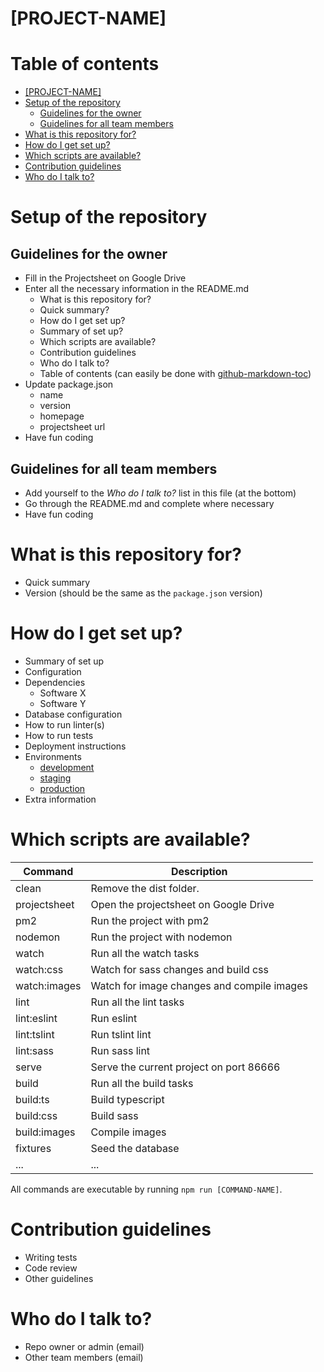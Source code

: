 # [PROJECT-NAME] #

# Table of contents #

   * [[PROJECT-NAME]](#project-name)
   * [Setup of the repository](#setup-of-the-repository)
      * [Guidelines for the owner](#guidelines-for-the-owner)
      * [Guidelines for all team members](#guidelines-for-all-team-members)
   * [What is this repository for?](#what-is-this-repository-for)
   * [How do I get set up?](#how-do-i-get-set-up)
   * [Which scripts are available?](#which-scripts-are-available)
   * [Contribution guidelines](#contribution-guidelines)
   * [Who do I talk to?](#who-do-i-talk-to)

# Setup of the repository #

## Guidelines for the owner ##

* Fill in the Projectsheet on Google Drive
* Enter all the necessary information in the README.md
    * What is this repository for?
    * Quick summary?
    * How do I get set up?
    * Summary of set up?
    * Which scripts are available?
    * Contribution guidelines
    * Who do I talk to?
    * Table of contents (can easily be done with [github-markdown-toc])
* Update package.json
    * name
    * version
    * homepage
    * projectsheet url
* Have fun coding

## Guidelines for all team members ##

* Add yourself to the _Who do I talk to?_ list in this file (at the bottom)
* Go through the README.md and complete where necessary
* Have fun coding

# What is this repository for? #

* Quick summary
* Version (should be the same as the `package.json` version)

# How do I get set up? #

* Summary of set up
* Configuration
* Dependencies
    * Software X
    * Software Y
* Database configuration
* How to run linter(s)
* How to run tests
* Deployment instructions
* Environments
    * [development][development-url]
    * [staging][staging-url]
    * [production][production-url]
* Extra information

# Which scripts are available? #

| Command       | Description                                 |
| ------------- |-------------------------------------------- |
| clean         | Remove the dist folder.                     |
| projectsheet  | Open the projectsheet on Google Drive       |
| pm2           | Run the project with pm2                    |
| nodemon       | Run the project with nodemon                |
| watch         | Run all the watch tasks                     |
| watch:css     | Watch for sass changes and build css        |
| watch:images  | Watch for image changes and compile images  |
| lint          | Run all the lint tasks                      |
| lint:eslint   | Run eslint                                  |
| lint:tslint   | Run tslint lint                             |
| lint:sass     | Run sass lint                               |
| serve         | Serve the current project on port 86666     |
| build         | Run all the build tasks                     |
| build:ts      | Build typescript                            |
| build:css     | Build sass                                  |
| build:images  | Compile images                              |
| fixtures      | Seed the database                           |
| ...           | ...                                         |

All commands are executable by running `npm run [COMMAND-NAME]`.

# Contribution guidelines #

* Writing tests
* Code review
* Other guidelines

# Who do I talk to? #

* Repo owner or admin (email)
* Other team members (email)

[//]: # (All links should be included below)

   [//]: # (Url's where the project can be found)
   [development-url]: <https://bitbucket.org/district01/boilerplate/overview>
   [staging-url]: <https://bitbucket.org/district01/boilerplate/overview>
   [production-url]: <https://bitbucket.org/district01/boilerplate/overview>

   [//]: # (Front End Ops repositories)
   [Issues guide]: <https://bitbucket.org/district01/boilerplate/issues?status=new&status=open>
   [boilerplate]: <https://bitbucket.org/district01/boilerplate>
   [machine-setup]: <https://bitbucket.org/district01/machine-setup>
   [npm-scripts]: <https://bitbucket.org/district01/npm-scripts>

   [//]: # (Miscellaneous)
   [github-markdown-toc]: <https://github.com/ekalinin/github-markdown-toc>
